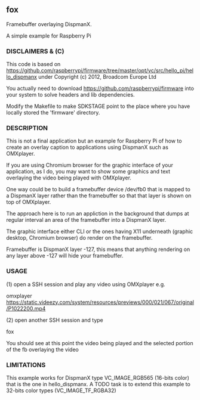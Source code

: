 ## fox

Framebuffer overlaying DispmanX.

A simple example for Raspberry Pi

### DISCLAIMERS & (C)

This code is based on 
https://github.com/raspberrypi/firmware/tree/master/opt/vc/src/hello_pi/hello_dispmanx
under Copyright (c) 2012, Broadcom Europe Ltd

You actually need to download https://github.com/raspberrypi/firmware into your system to solve headers and lib dependencies.

Modify the Makefile to make SDKSTAGE point to the place where you have locally stored the 'firmware' directory.


### DESCRIPTION

This is not a final application but an example for Raspberry Pi of how to create an overlay caption to applications using DispmanX such as OMXplayer.

If you are using Chromium browser for the graphic interface of your application, as I do, you may want to show some graphics and text overlaying the video being played with OMXplayer.

One way could be to build a framebuffer device /dev/fb0 that is mapped to a DispmanX layer rather than the framebuffer so that that layer is shown on top of OMXplayer.

The approach here is to run an appliction in the background that dumps at regular interval an area of the framebuffer into a DispmanX layer. 

The graphic interface either CLI or the ones having X11 underneath (graphic desktop, Chromium browser) do render on the framebuffer.

Framebuffer is DispmanX layer -127, this means that anything rendering on any layer above -127 will hide your framebuffer. 


### USAGE

(1) open a SSH session and play any video using OMXplayer e.g.

omxplayer https://static.videezy.com/system/resources/previews/000/021/067/original/P1022200.mp4

(2) open another SSH session and type

fox

You should see at this point the video being played and the selected portion of the fb overlaying the video


### LIMITATIONS

This example works for DispmanX type VC_IMAGE_RGB565 (16-bits color) that is the one in hello_dispmanx. A TODO task is to extend this example to 32-bits color types (VC_IMAGE_TF_RGBA32)



